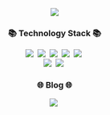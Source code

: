 <p align="center">
  <img src="https://capsule-render.vercel.app/api?type=soft&color=auto&height=200&section=header&text=An%20Tae%20Ho.😄&fontSize=90" />
</p>

<h3 align="center">📚 Technology Stack 📚</h3>
<p align="center">
  <img src="https://img.shields.io/badge/java-007396?style=for-the-badge&logo=java&logoColor=white">&nbsp
  <img src="https://img.shields.io/badge/mysql-4479A1?style=for-the-badge&logo=mysql&logoColor=white">&nbsp
  <img src="https://img.shields.io/badge/spring-6DB33F?style=for-the-badge&logo=spring&logoColor=white">&nbsp
  <img src="https://img.shields.io/badge/SpringBoot-6DB33F?style=for-the-badge&logo=SpringBoot&logoColor=white"/></a>&nbsp
  <img src="https://img.shields.io/badge/gradle-02303A?style=for-the-badge&logo=gradle&logoColor=white">&nbsp
  <br>
  <img src="https://img.shields.io/badge/github-181717?style=for-the-badge&logo=github&logoColor=white">&nbsp
  <img src="https://img.shields.io/badge/git-F05032?style=for-the-badge&logo=git&logoColor=white">&nbsp
</p>

<h3 align="center">🌐 Blog 🌐</h3>
<p align="center">
  <a href="https://velog.io/@taaaaate"><img src="https://img.shields.io/badge/Velog-11B48A?style=for-the-badge&logo=Velog&logoColor=white&link=https://velog.io/@new_wisdom"/></a>&nbsp
</p>




